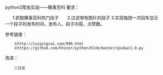 python2爬虫实战——糗事百科
要求：

        1.抓取糗事百科热门段子
        2.过滤带有图片的段子
        3.实现每按一次回车显示一个段子的发布时间，发布人，段子内容，点赞数。
        
参考链接：

        ①http://cuiqingcai.com/990.html
        ②https://github.com/hhzzer/python/blob/master/qiubai1.0.py
        
改进：

        ①过滤
        
